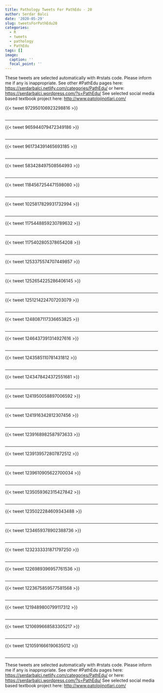 ```yaml
---
title: Pathology Tweets For PathEdu - 20
author: Serdar Balci
date: '2020-05-29'
slug: tweetsForPathEdu20
categories:
  - R
  - tweets
  - pathology
  - PathEdu
tags: []
image:
  caption: ''
  focal_point: ''
---
```



These tweets are selected automatically with #rstats code. Please inform me if any is inappropriate.
See other #PathEdu pages here: https://serdarbalci.netlify.com/categories/PathEdu/  or here: https://serdarbalci.wordpress.com/?s=PathEdu/ 
See selected social media based textbook project here: http://www.patolojinotlari.com/

{{< tweet 972950106923298816 >}}
<br>
<br>
<hr>
{{< tweet 965944079472349186 >}}
<br>
<br>
<hr>
{{< tweet 961734391465693185 >}}
<br>
<br>
<hr>
{{< tweet 583428497508564993 >}}
<br>
<br>
<hr>
{{< tweet 1184567254471598080 >}}
<br>
<br>
<hr>
{{< tweet 1025817829931732994 >}}
<br>
<br>
<hr>
{{< tweet 1175448859230789632 >}}
<br>
<br>
<hr>
{{< tweet 1175402805378654208 >}}
<br>
<br>
<hr>
{{< tweet 1253375574707449857 >}}
<br>
<br>
<hr>
{{< tweet 1252654225286406145 >}}
<br>
<br>
<hr>
{{< tweet 1251214224707203079 >}}
<br>
<br>
<hr>
{{< tweet 1248087117336653825 >}}
<br>
<br>
<hr>
{{< tweet 1246437391314927616 >}}
<br>
<br>
<hr>
{{< tweet 1243585110781431812 >}}
<br>
<br>
<hr>
{{< tweet 1243478424372551681 >}}
<br>
<br>
<hr>
{{< tweet 1241950058897006592 >}}
<br>
<br>
<hr>
{{< tweet 1241916342812307456 >}}
<br>
<br>
<hr>
{{< tweet 1239168982587973633 >}}
<br>
<br>
<hr>
{{< tweet 1239139572807872512 >}}
<br>
<br>
<hr>
{{< tweet 1239610905622700034 >}}
<br>
<br>
<hr>
{{< tweet 1235059362315427842 >}}
<br>
<br>
<hr>
{{< tweet 1235022284609343488 >}}
<br>
<br>
<hr>
{{< tweet 1234659378902388736 >}}
<br>
<br>
<hr>
{{< tweet 1232333331871797250 >}}
<br>
<br>
<hr>
{{< tweet 1226989396957761536 >}}
<br>
<br>
<hr>
{{< tweet 1223675859577581568 >}}
<br>
<br>
<hr>
{{< tweet 1219489800799117312 >}}
<br>
<br>
<hr>
{{< tweet 1210699668583305217 >}}
<br>
<br>
<hr>
{{< tweet 1210591666190635012 >}}
<br>
<br>
<hr>


These tweets are selected automatically with #rstats code. Please inform me if any is inappropriate.
See other #PathEdu pages here: https://serdarbalci.netlify.com/categories/PathEdu/  or here: https://serdarbalci.wordpress.com/?s=PathEdu/ 
See selected social media based textbook project here: http://www.patolojinotlari.com/
